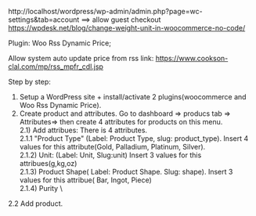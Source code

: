 http://localhost/wordpress/wp-admin/admin.php?page=wc-settings&tab=account
==> allow guest checkout
https://wpdesk.net/blog/change-weight-unit-in-woocommerce-no-code/

Plugin:  Woo Rss Dynamic Price;

Allow system auto update price from rss link: https://www.cookson-clal.com/mp/rss_mpfr_cdl.jsp

Step by step:
1) Setup a WordPress site + install/activate 2 plugins(woocommerce and Woo Rss Dynamic Price).
2) Create product and attributes.
Go to dashboard => producs tab => Attributes=> then create 4 attributes for products on this menu.\
 2.1) Add attribues: There is 4 attributes.\
 2.1.1  "Product Type" (Label: Product Type, slug: product_type). Insert 4 values for  this attribute(Gold, Palladium, Platinum, Silver).\
 2.1.2)  Unit: (Label: Unit, Slug:unit) Insert 3 values for this attribues(g,kg,oz)\
 2.1.3)  Product Shape( Label: Product Shape. Slug: shape). Insert 3 values for this attribue( Bar, Ingot, Piece)\
 2.1.4)  Purity \

 2.2 Add product.